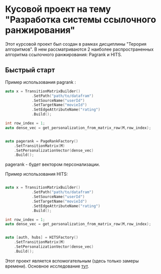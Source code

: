 # Кусовой проект на тему "Разработка системы ссылочного ранжирования"

Этот курсовой проект был создан в рамках дисциплины "Терория алгоритмов". В нем рассматриваются 2 наиболее распространенных алгоритма ссылочного ранжирования: Pagrank и HITS.

## Быстрый старт
Пример использования pagrank :
```cpp
auto x = TransitionMatrixBuilder()
            .SetPath("path/to/datafram")
            .SetSourceName("userId")
            .SetTargetName("movieId")
            .SetEdgeAttributeName("rating")
            .Build();

int row_index = 1;
auto dense_vec = get_personalization_from_matrix_row(M,row_index);


auto pagerank = PageRankFactory()
    .SetTransitionMatrix(M)
    .SetPersonalizationVector(dense_vec)
    .Build();
```

pagerank - будет вектором персонализации.

Пример использования HITS:
```cpp

auto x = TransitionMatrixBuilder()
            .SetPath("path/to/datafram")
            .SetSourceName("userId")
            .SetTargetName("movieId")
            .SetEdgeAttributeName("rating")
            .Build();

int row_index = 1;
auto dense_vec = get_personalization_from_matrix_row(M,row_index);


auto [auth, hubs] = HITSFactory()
    .SetTransitionMatrix(M)
    .SetPersonalizationVector(dense_vec)
    .Build();

```

Этот проект является вспомогательным (здесь только замеры времени). Основное исследование [тут](https://github.com/DimaOshchepkov/PageRank-Course-Project/blob/main/plot_comparision.ipynb).